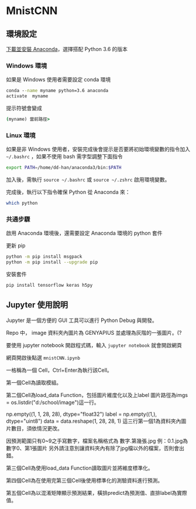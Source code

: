 # MnistCNN

## 環境設定

[下載並安裝 Anaconda](https://www.anaconda.com/download/)，選擇搭配 Python 3.6 的版本


### Windows 環境

如果是 Windows 使用者需要設定 conda 環境
```cmd
conda --name myname python=3.6 anaconda
activate  myname
```

提示符號會變成
```cmd
(myname) 當前路徑>
```


### Linux 環境

如果是非 Windows 使用者，安裝完成後會提示是否要將初始環境變數的指令加入 `~/.bashrc` ，如果不使用 bash 需字型調整下面指令
```bash
export PATH=/home/dd-han/anaconda3/bin:$PATH
```

加入後，需執行 `source ~/.bashrc` 或 `source ~/.zshrc` 啟用環境變數。

完成後，執行以下指令確保 Python 從 Anaconda 來：

```bash
which python
```

### 共通步驟

啟用 Anaconda 環境後，還需要設定 Anaconda 環境的 python 套件

更新 pip

```bash
python -m pip install msgpack
python -m pip install --upgrade pip
```

安裝套件

```bash
pip install tensorflow keras h5py
```

## Jupyter 使用說明

Jupyter 是一個方便的 GUI 工具可以進行 Python Debug 與開發。

Repo 中， image 資料夾內圖片為 GENYAPIUS 並處理為灰階的一張圖片。(?

要使用 jupyter notebook 開啟程式碼，輸入 `jupyter notebook` 就會開啟網頁

網頁開啟後點選 `mnistCNN.ipynb`

一格稱為一個 Cell，Ctrl+Enter為執行該Cell。

第一個Cell為讀取模組。

第二個Cell為load_data Function，包括圖片維度化以及上label
圖片路徑為imgs = os.listdir("d:/school/image")這一行。

np.empty((1, 1, 28, 28), dtype="float32")
label = np.empty((1,), dtype="uint8")
data = data.reshape(1, 28, 28, 1)
這三行第一個1為資料夾內圖片數目，須依情況更改。

因預測範圍只有0~9之手寫數字，檔案名稱格式為 數字.第幾張.jpg 
例：0.1.jpg為數字0、第1張圖片
另外請注意別讓資料夾內有除了jpg檔以外的檔案，否則會出錯。

第三個Cell為使用load_data Function讀取圖片並將維度標準化。

第四個Cell為在使用完第三個Cell後使用標準化的測驗資料進行預測。

第五個Cell為以混淆矩陣顯示預測結果，橫排predict為預測值、直排label為實際值。
